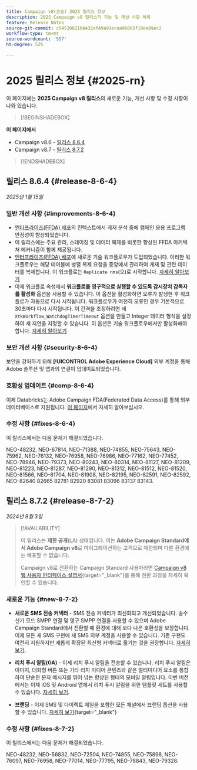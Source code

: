 ```yaml
---
title: Campaign v8(콘솔) 2025 릴리스 정보
description: 2025 Campaign v8 릴리스의 기능 및 개선 사항 목록
feature: Release Notes
source-git-commit: c5452082104432af49a93ecaa96865f19ee89ec2
workflow-type: tm+mt
source-wordcount: '557'
ht-degree: 52%

---
```


# 2025 릴리스 정보 {#2025-rn}

이 페이지에는 **2025 Campaign v8 릴리스**&#x200B;의 새로운 기능, 개선 사항 및 수정 사항이 나와 있습니다.

>[!BEGINSHADEBOX]

**이 페이지에서**

* Campaign v8.6 - [릴리스 8.6.4](#release-8-6-4)
* Campaign v8.7 - [릴리스 8.7.2](#release-8-7-2)

>[!ENDSHADEBOX]

## 릴리스 8.6.4 {#release-8-6-4}

_2025년 1월 15일_

### 일반 개선 사항 {#improvements-8-6-4}

* [엔터프라이즈(FFDA) 배포](../../v8/architecture/enterprise-deployment.md)의 컨텍스트에서 게재 분석 중에 캠페인 응용 프로그램 안정성이 향상되었습니다.
* 이 릴리스에는 주요 관리, 스테이징 및 데이터 복제를 비롯한 향상된 FFDA 아키텍처 메커니즘이 함께 제공됩니다.
* [엔터프라이즈(FFDA) 배포](../../v8/architecture/enterprise-deployment.md)에 새로운 기술 워크플로우가 도입되었습니다. 이러한 워크플로우는 해당 테이블에 병렬 복제 요청을 중앙에서 관리하여 게재 및 관련 데이터를 복제합니다. 이 워크플로는 `Replicate nms`(으)로 시작합니다. [자세히 알아보기](../architecture/replication.md)
* 이제 워크플로 속성에서 **워크플로를 영구적으로 실행할 수 있도록 감시장치 감독자를 활성화** 옵션을 사용할 수 있습니다. 이 옵션을 활성화하면 오류가 발생한 후 워크플로가 자동으로 다시 시작됩니다. 워크플로우가 여전히 오류인 경우 기본적으로 30초마다 다시 시작됩니다. 이 간격을 조정하려면 새 `XtkWorkflow_WatchdogTimerTimeout` 옵션을 만들고 Integer 데이터 형식을 설정하여 새 지연을 지정할 수 있습니다. 이 옵션은 기술 워크플로우에서만 활성화해야 합니다. [자세히 알아보기](../../automation/workflow/workflow-properties.md#execution)

### 보안 개선 사항 {#security-8-6-4}

보안을 강화하기 위해 **[!UICONTROL Adobe Experience Cloud]** 외부 계정을 통해 Adobe 솔루션 및 앱과의 연결이 업데이트되었습니다.

<!--
### Connection to Campaign {#ims-8-6-4}

**(Limited availability)** For a restricted list of customers, Campaign v8.6.4 can allow native authentication mode instead of Adobe Identity Management System (IMS). Note that if you are using Campaign native authentication, you cannot access to [Campaign Web User Interface](../start/campaign-ui.md#campaign-web-user-interface).-->

### 호환성 업데이트 {#comp-8-6-4}

이제 Databricks는 Adobe Campaign FDA(Federated Data Access)를 통해 외부 데이터베이스로 지원됩니다. [이 페이지](compatibility-matrix.md#FederatedDataAccessFDA)에서 자세히 알아보십시오.

### 수정 사항 {#fixes-8-6-4}

이 릴리스에서는 다음 문제가 해결되었습니다.

NEO-48232, NEO-67814, NEO-71388, NEO-74855, NEO-75643, NEO-75962, NEO-76132, NEO-76958, NEO-76986, NEO-77162, NEO-77452, NEO-78946, NEO-79373, NEO-80243, NEO-80314, NEO-81127, NEO-81209, NEO-81223, NEO-81287, NEO-81290, NEO-81312, NEO-81512, NEO-81520, NEO-81566, NEO-81704, NEO-81908, NEO-82195, NEO-82591, NEO-82592, NEO-82640 82665 82781 82920 83081 83096 83137 83143.

## 릴리스 8.7.2 {#release-8-7-2}

_2024년 9월 3일_

>[!AVAILABILITY]
>
>이 릴리스는 **제한 공개**(LA) 상태입니다. 이는 **Adobe Campaign Standard에서 Adobe Campaign v8**&#x200B;로 마이그레이션하는 고객으로 제한되며 다른 환경에는 배포할 수 없습니다.
>
>Campaign v8로 전환하는 Campaign Standard 사용자라면 [Campaign v8 웹 사용자 인터페이스 설명서](https://experienceleague.adobe.com/ko/docs/campaign-web/v8/start/acs-migration){target="_blank"}를 통해 전환 과정을 자세히 확인할 수 있습니다.

### 새로운 기능 {#new-8-7-2}

* **새로운 SMS 전송 커넥터** - SMS 전송 커넥터가 최신화되고 개선되었습니다. 송수신기 모드 SMPP 연결 및 영구 SMPP 연결을 사용할 수 있으며 Adobe Campaign Standard에서 전환할 때 환경에 대해 보다 나은 호환성을 보장합니다. 이제 모든 새 SMS 구현에 새 SMS 외부 계정을 사용할 수 있습니다. 기존 구현도 여전히 지원하지만 새롭게 확장된 최신형 커넥터로 옮기는 것을 권장합니다. [자세히 보기](../send/sms/sms.md).

* **리치 푸시 알림(GA)** - 이제 리치 푸시 알림을 전송할 수 있습니다. 리치 푸시 알림은 이미지, 대화형 버튼 또는 기타 리치 미디어 콘텐츠와 같은 멀티미디어 요소를 통합하여 단순한 문자 메시지를 뛰어 넘는 향상된 형태의 모바일 알림입니다. 이번 버전에서는 이제 iOS 및 Android 앱에서 리치 푸시 알림을 위한 템플릿 세트를 사용할 수 있습니다. [자세히 보기](../send/rich-push-android.md).

* **브랜딩** - 이제 SMS 및 다이렉트 메일을 포함한 모든 채널에서 브랜딩 옵션을 사용할 수 있습니다. [자세히 보기](https://experienceleague.adobe.com/docs/experience-cloud/campaign/branding/branding-gs.html?lang=ko){target="_blank"}

### 수정 사항 {#fixes-8-7-2}

이 릴리스에서는 다음 문제가 해결되었습니다.

NEO-48232, NEO-56832, NEO-72504, NEO-74855, NEO-75898, NEO-76097, NEO-76958, NEO-77014, NEO-77795, NEO-78843, NEO-79328.
